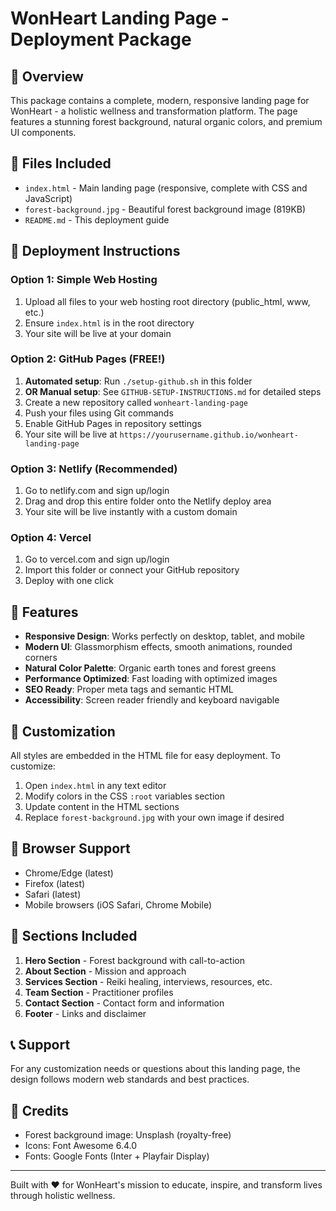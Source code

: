 # WonHeart Landing Page - Deployment Package

## 🌟 Overview
This package contains a complete, modern, responsive landing page for WonHeart - a holistic wellness and transformation platform. The page features a stunning forest background, natural organic colors, and premium UI components.

## 📁 Files Included
- `index.html` - Main landing page (responsive, complete with CSS and JavaScript)
- `forest-background.jpg` - Beautiful forest background image (819KB)
- `README.md` - This deployment guide

## 🚀 Deployment Instructions

### Option 1: Simple Web Hosting
1. Upload all files to your web hosting root directory (public_html, www, etc.)
2. Ensure `index.html` is in the root directory
3. Your site will be live at your domain

### Option 2: GitHub Pages (FREE!)
1. **Automated setup**: Run `./setup-github.sh` in this folder
2. **OR Manual setup**: See `GITHUB-SETUP-INSTRUCTIONS.md` for detailed steps
3. Create a new repository called `wonheart-landing-page`
4. Push your files using Git commands
5. Enable GitHub Pages in repository settings
6. Your site will be live at `https://yourusername.github.io/wonheart-landing-page`

### Option 3: Netlify (Recommended)
1. Go to netlify.com and sign up/login
2. Drag and drop this entire folder onto the Netlify deploy area
3. Your site will be live instantly with a custom domain

### Option 4: Vercel
1. Go to vercel.com and sign up/login
2. Import this folder or connect your GitHub repository
3. Deploy with one click

## 🎨 Features
- **Responsive Design**: Works perfectly on desktop, tablet, and mobile
- **Modern UI**: Glassmorphism effects, smooth animations, rounded corners
- **Natural Color Palette**: Organic earth tones and forest greens
- **Performance Optimized**: Fast loading with optimized images
- **SEO Ready**: Proper meta tags and semantic HTML
- **Accessibility**: Screen reader friendly and keyboard navigable

## 🔧 Customization
All styles are embedded in the HTML file for easy deployment. To customize:
1. Open `index.html` in any text editor
2. Modify colors in the CSS `:root` variables section
3. Update content in the HTML sections
4. Replace `forest-background.jpg` with your own image if desired

## 📱 Browser Support
- Chrome/Edge (latest)
- Firefox (latest)
- Safari (latest)
- Mobile browsers (iOS Safari, Chrome Mobile)

## 🎯 Sections Included
1. **Hero Section** - Forest background with call-to-action
2. **About Section** - Mission and approach
3. **Services Section** - Reiki healing, interviews, resources, etc.
4. **Team Section** - Practitioner profiles
5. **Contact Section** - Contact form and information
6. **Footer** - Links and disclaimer

## 📞 Support
For any customization needs or questions about this landing page, the design follows modern web standards and best practices.

## 🌟 Credits
- Forest background image: Unsplash (royalty-free)
- Icons: Font Awesome 6.4.0
- Fonts: Google Fonts (Inter + Playfair Display)

---

Built with ❤️ for WonHeart's mission to educate, inspire, and transform lives through holistic wellness.
